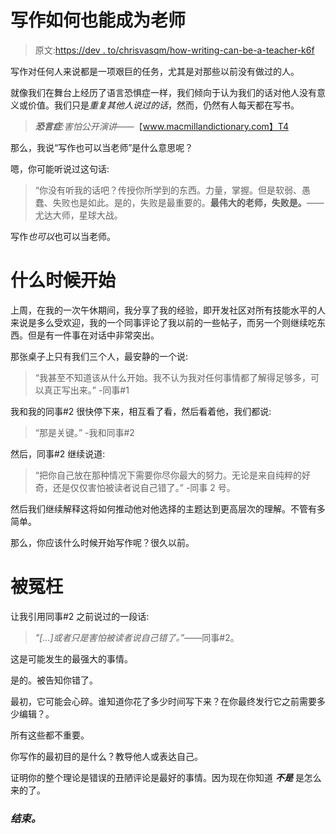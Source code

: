 # 写作如何也能成为老师

> 原文:[https://dev . to/chrisvasqm/how-writing-can-be-a-teacher-k6f](https://dev.to/chrisvasqm/how-writing-can-also-be-a-teacher-k6f)

写作对任何人来说都是一项艰巨的任务，尤其是对那些以前没有做过的人。

就像我们在舞台上经历了语言恐惧症一样，我们倾向于认为我们的话对他人没有意义或价值。我们只是*重复其他人说过的话*，然而，仍然有人每天都在写书。

> ***恐言症**:害怕公开演讲*——【www.macmillandictionary.com】T4

那么，我说“写作也可以当老师”是什么意思呢？

嗯，你可能听说过这句话:

> “你没有听我的话吧？传授你所学到的东西。力量，掌握。但是软弱、愚蠢、失败也是如此。是的，失败是最重要的。**最伟大的老师，失败是。**——尤达大师，星球大战。

写作*也可以*也可以当老师。

# 什么时候开始

上周，在我的一次午休期间，我分享了我的经验，即开发社区对所有技能水平的人来说是多么受欢迎，我的一个同事评论了我以前的一些帖子，而另一个则继续吃东西。但是有一件事在对话中非常突出。

那张桌子上只有我们三个人，最安静的一个说:

> “我甚至不知道该从什么开始。我不认为我对任何事情都了解得足够多，可以真正写出来。” -同事#1

我和我的同事#2 很快停下来，相互看了看，然后看着他，我们都说:

> “那是关键。” -我和同事#2

然后，同事#2 继续说道:

> “把你自己放在那种情况下需要你尽你最大的努力。无论是来自纯粹的好奇，还是仅仅害怕被读者说自己错了。” -同事 2 号。

然后我们继续解释这将如何推动他对他选择的主题达到更高层次的理解。不管有多简单。

那么，你应该什么时候开始写作呢？很久以前。

# 被冤枉

让我引用同事#2 之前说过的一段话:

> *"[...]或者只是害怕被读者说自己错了。”*——同事#2。

这是可能发生的最强大的事情。

是的。被告知你错了。

最初，它可能会心碎。谁知道你花了多少时间写下来？在你最终发行它之前需要多少编辑？。

所有这些都不重要。

你写作的最初目的是什么？教导他人或表达自己。

证明你的整个理论是错误的丑陋评论是最好的事情。因为现在你知道 ***不是*** 是怎么来的了。

### *结束。*